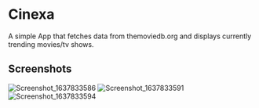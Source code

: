 # Cinexa

A simple App that fetches data from themoviedb.org and displays currently trending movies/tv shows.

## Screenshots

![Screenshot_1637833586](https://user-images.githubusercontent.com/38783284/143418300-e2d18312-9579-425b-8fef-28255e374366.png)
![Screenshot_1637833591](https://user-images.githubusercontent.com/38783284/143418318-2c418703-19d0-4e85-bd17-28647dbd122c.png)
![Screenshot_1637833594](https://user-images.githubusercontent.com/38783284/143418327-dd0efc8c-0514-454d-9d28-68c6f592bf24.png)
